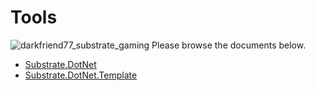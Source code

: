 # Tools
![darkfriend77_substrate_gaming](https://user-images.githubusercontent.com/17710198/227789192-d70cdac0-3bc1-4394-aee9-5aead432482e.png)
Please browse the documents below.

- [Substrate.DotNet](Substrate.DotNet/README.md)
- [Substrate.DotNet.Template](Substrate.DotNet.Template/README.md)

